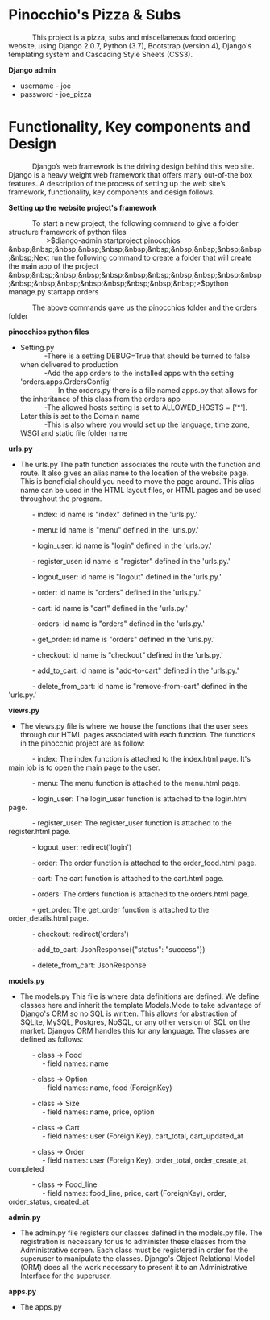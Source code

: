 # Pinocchio's Pizza & Subs  

&nbsp;&nbsp;&nbsp;&nbsp;&nbsp;&nbsp;&nbsp;&nbsp;&nbsp;&nbsp;&nbsp;&nbsp;This project is a pizza, subs and miscellaneous food ordering website, using Django 2.0.7, Python (3.7), Bootstrap (version 4), Django's templating system and Cascading Style Sheets (CSS3).

**Django admin**

* username - joe
* password - joe_pizza

# Functionality, Key components and Design

&nbsp;&nbsp;&nbsp;&nbsp;&nbsp;&nbsp;&nbsp;&nbsp;&nbsp;&nbsp;&nbsp;&nbsp;Django’s web framework is the driving design behind this web site.  Django is a heavy weight web framework that offers many out-of-the box features.  A description of the process of setting up the web site’s framework, functionality, key components and design follows.

**Setting up the website project's framework**

&nbsp;&nbsp;&nbsp;&nbsp;&nbsp;&nbsp;&nbsp;&nbsp;&nbsp;&nbsp;&nbsp;&nbsp;To start a new project, the following command to give a folder structure framework of python files   
&nbsp;&nbsp;&nbsp;&nbsp;&nbsp;&nbsp;&nbsp;&nbsp;&nbsp;&nbsp;&nbsp;&nbsp;&nbsp;&nbsp;&nbsp;&nbsp;&nbsp;&nbsp;&nbsp;>$django-admin startproject pinocchios  
&nbsp;&nbsp;&nbsp;&nbsp;&nbsp;&nbsp;&nbsp;&nbsp;&nbsp;&nbsp;&nbsp;&nbsp;Next run the following command to create a folder that will create the main app of the project  
&nbsp;&nbsp;&nbsp;&nbsp;&nbsp;&nbsp;&nbsp;&nbsp;&nbsp;&nbsp;&nbsp;&nbsp;&nbsp;&nbsp;&nbsp;&nbsp;&nbsp;&nbsp;&nbsp;>$python manage.py startapp orders  

&nbsp;&nbsp;&nbsp;&nbsp;&nbsp;&nbsp;&nbsp;&nbsp;&nbsp;&nbsp;&nbsp;&nbsp;The above commands gave us the pinocchios folder and the orders folder

**pinocchios python files**

* Setting.py  
&nbsp;&nbsp;&nbsp;&nbsp;&nbsp;&nbsp;&nbsp;&nbsp;&nbsp;&nbsp;&nbsp;&nbsp;-There is a setting DEBUG=True that should be turned to false when delivered to production  
&nbsp;&nbsp;&nbsp;&nbsp;&nbsp;&nbsp;&nbsp;&nbsp;&nbsp;&nbsp;&nbsp;&nbsp;-Add the app orders to the installed apps with the setting 'orders.apps.OrdersConfig'  
&nbsp;&nbsp;&nbsp;&nbsp;&nbsp;&nbsp;&nbsp;&nbsp;&nbsp;&nbsp;&nbsp;&nbsp;&nbsp;&nbsp;&nbsp;&nbsp;&nbsp;&nbsp;&nbsp;In the orders.py there is a file named apps.py that allows for the inheritance of this class from the orders app  
&nbsp;&nbsp;&nbsp;&nbsp;&nbsp;&nbsp;&nbsp;&nbsp;&nbsp;&nbsp;&nbsp;&nbsp;-The allowed hosts setting is set to ALLOWED_HOSTS = ['*']. Later this is set to the Domain name  
&nbsp;&nbsp;&nbsp;&nbsp;&nbsp;&nbsp;&nbsp;&nbsp;&nbsp;&nbsp;&nbsp;&nbsp;-This is also where you would set up the language, time zone, WSGI and static file folder name

**urls.py**

- The urls.py The path function associates the route with the function and route.  It also gives an alias name to the location of the website page.  This is beneficial should you need to move the page around.  This alias name can be used in the HTML layout files, or HTML pages and be used throughout the program.

&nbsp;&nbsp;&nbsp;&nbsp;&nbsp;&nbsp;&nbsp;&nbsp;&nbsp;&nbsp;&nbsp;&nbsp;- index: id name is "index" defined in the 'urls.py.' 

&nbsp;&nbsp;&nbsp;&nbsp;&nbsp;&nbsp;&nbsp;&nbsp;&nbsp;&nbsp;&nbsp;&nbsp;- menu: id name is "menu" defined in the 'urls.py.'

&nbsp;&nbsp;&nbsp;&nbsp;&nbsp;&nbsp;&nbsp;&nbsp;&nbsp;&nbsp;&nbsp;&nbsp;- login_user: id name is "login" defined in the 'urls.py.'

&nbsp;&nbsp;&nbsp;&nbsp;&nbsp;&nbsp;&nbsp;&nbsp;&nbsp;&nbsp;&nbsp;&nbsp;- register_user: id name is "register" defined in the 'urls.py.'

&nbsp;&nbsp;&nbsp;&nbsp;&nbsp;&nbsp;&nbsp;&nbsp;&nbsp;&nbsp;&nbsp;&nbsp;- logout_user: id name is "logout" defined in the 'urls.py.'

&nbsp;&nbsp;&nbsp;&nbsp;&nbsp;&nbsp;&nbsp;&nbsp;&nbsp;&nbsp;&nbsp;&nbsp;- order: id name is "orders" defined in the 'urls.py.'

&nbsp;&nbsp;&nbsp;&nbsp;&nbsp;&nbsp;&nbsp;&nbsp;&nbsp;&nbsp;&nbsp;&nbsp;- cart: id name is "cart" defined in the 'urls.py.'

&nbsp;&nbsp;&nbsp;&nbsp;&nbsp;&nbsp;&nbsp;&nbsp;&nbsp;&nbsp;&nbsp;&nbsp;- orders: id name is "orders" defined in the 'urls.py.'

&nbsp;&nbsp;&nbsp;&nbsp;&nbsp;&nbsp;&nbsp;&nbsp;&nbsp;&nbsp;&nbsp;&nbsp;- get_order: id name is "orders" defined in the 'urls.py.'

&nbsp;&nbsp;&nbsp;&nbsp;&nbsp;&nbsp;&nbsp;&nbsp;&nbsp;&nbsp;&nbsp;&nbsp;- checkout: id name is "checkout" defined in the 'urls.py.'

&nbsp;&nbsp;&nbsp;&nbsp;&nbsp;&nbsp;&nbsp;&nbsp;&nbsp;&nbsp;&nbsp;&nbsp;- add_to_cart: id name is "add-to-cart" defined in the 'urls.py.'

&nbsp;&nbsp;&nbsp;&nbsp;&nbsp;&nbsp;&nbsp;&nbsp;&nbsp;&nbsp;&nbsp;&nbsp;- delete_from_cart: id name is "remove-from-cart" defined in the 'urls.py.'  

**views.py**

* The views.py file is where we house the functions that the user sees through our HTML pages associated with each function.  The functions in the pinocchio project are as follow:

&nbsp;&nbsp;&nbsp;&nbsp;&nbsp;&nbsp;&nbsp;&nbsp;&nbsp;&nbsp;&nbsp;&nbsp;- index: The index function is attached to the index.html page.  It's main job is to open the main page to the user.

&nbsp;&nbsp;&nbsp;&nbsp;&nbsp;&nbsp;&nbsp;&nbsp;&nbsp;&nbsp;&nbsp;&nbsp;- menu: The menu function is attached to the menu.html page.

&nbsp;&nbsp;&nbsp;&nbsp;&nbsp;&nbsp;&nbsp;&nbsp;&nbsp;&nbsp;&nbsp;&nbsp;- login_user: The login_user function is attached to the login.html page.

&nbsp;&nbsp;&nbsp;&nbsp;&nbsp;&nbsp;&nbsp;&nbsp;&nbsp;&nbsp;&nbsp;&nbsp;- register_user: The register_user function is attached to the register.html page. 

&nbsp;&nbsp;&nbsp;&nbsp;&nbsp;&nbsp;&nbsp;&nbsp;&nbsp;&nbsp;&nbsp;&nbsp;- logout_user: redirect('login') 

&nbsp;&nbsp;&nbsp;&nbsp;&nbsp;&nbsp;&nbsp;&nbsp;&nbsp;&nbsp;&nbsp;&nbsp;- order: The order function is attached to the order_food.html page.

&nbsp;&nbsp;&nbsp;&nbsp;&nbsp;&nbsp;&nbsp;&nbsp;&nbsp;&nbsp;&nbsp;&nbsp;- cart: The cart function is attached to the cart.html page. 

&nbsp;&nbsp;&nbsp;&nbsp;&nbsp;&nbsp;&nbsp;&nbsp;&nbsp;&nbsp;&nbsp;&nbsp;- orders: The orders function is attached to the orders.html page. 

&nbsp;&nbsp;&nbsp;&nbsp;&nbsp;&nbsp;&nbsp;&nbsp;&nbsp;&nbsp;&nbsp;&nbsp;- get_order: The get_order function is attached to the order_details.html page.

&nbsp;&nbsp;&nbsp;&nbsp;&nbsp;&nbsp;&nbsp;&nbsp;&nbsp;&nbsp;&nbsp;&nbsp;- checkout: redirect('orders')

&nbsp;&nbsp;&nbsp;&nbsp;&nbsp;&nbsp;&nbsp;&nbsp;&nbsp;&nbsp;&nbsp;&nbsp;- add_to_cart: JsonResponse({"status": "success"})

&nbsp;&nbsp;&nbsp;&nbsp;&nbsp;&nbsp;&nbsp;&nbsp;&nbsp;&nbsp;&nbsp;&nbsp;- delete_from_cart: JsonResponse



**models.py**

- The models.py This file is where data definitions are defined.  We define classes here and inherit the template Models.Mode to take advantage of Django's ORM so no SQL is written.  This allows for abstraction of SQLite, MySQL, Postgres, NoSQL, or any other version of SQL on the market.  Djangos ORM handles this for any language.  The classes are defined as follows:

&nbsp;&nbsp;&nbsp;&nbsp;&nbsp;&nbsp;&nbsp;&nbsp;&nbsp;&nbsp;&nbsp;&nbsp;- class -> Food  
&nbsp;&nbsp;&nbsp;&nbsp;&nbsp;&nbsp;&nbsp;&nbsp;&nbsp;&nbsp;&nbsp;&nbsp;&nbsp;&nbsp;&nbsp;&nbsp; - field names: name

&nbsp;&nbsp;&nbsp;&nbsp;&nbsp;&nbsp;&nbsp;&nbsp;&nbsp;&nbsp;&nbsp;&nbsp;- class -> Option  
&nbsp;&nbsp;&nbsp;&nbsp;&nbsp;&nbsp;&nbsp;&nbsp;&nbsp;&nbsp;&nbsp;&nbsp;&nbsp;&nbsp;&nbsp;&nbsp; - field names: name, food (ForeignKey)   

&nbsp;&nbsp;&nbsp;&nbsp;&nbsp;&nbsp;&nbsp;&nbsp;&nbsp;&nbsp;&nbsp;&nbsp;- class -> Size  
&nbsp;&nbsp;&nbsp;&nbsp;&nbsp;&nbsp;&nbsp;&nbsp;&nbsp;&nbsp;&nbsp;&nbsp;&nbsp;&nbsp;&nbsp;&nbsp; - field names: name, price, option  

&nbsp;&nbsp;&nbsp;&nbsp;&nbsp;&nbsp;&nbsp;&nbsp;&nbsp;&nbsp;&nbsp;&nbsp;- class -> Cart  
&nbsp;&nbsp;&nbsp;&nbsp;&nbsp;&nbsp;&nbsp;&nbsp;&nbsp;&nbsp;&nbsp;&nbsp;&nbsp;&nbsp;&nbsp;&nbsp; - field names: user (Foreign Key), cart_total, cart_updated_at  

&nbsp;&nbsp;&nbsp;&nbsp;&nbsp;&nbsp;&nbsp;&nbsp;&nbsp;&nbsp;&nbsp;&nbsp;- class -> Order  
&nbsp;&nbsp;&nbsp;&nbsp;&nbsp;&nbsp;&nbsp;&nbsp;&nbsp;&nbsp;&nbsp;&nbsp;&nbsp;&nbsp;&nbsp;&nbsp; - field names: user (Foreign Key), order_total, order_create_at, completed  

&nbsp;&nbsp;&nbsp;&nbsp;&nbsp;&nbsp;&nbsp;&nbsp;&nbsp;&nbsp;&nbsp;&nbsp;- class -> Food_line  
&nbsp;&nbsp;&nbsp;&nbsp;&nbsp;&nbsp;&nbsp;&nbsp;&nbsp;&nbsp;&nbsp;&nbsp;&nbsp;&nbsp;&nbsp;&nbsp; - field names: food_line, price, cart (ForeignKey), order, order_status, created_at  

**admin.py**

- The admin.py file registers our classes defined in the models.py file.  The registration is necessary for us to administer these classes from the Administrative screen.  Each class must be registered in order for the superuser to manipulate the classes.  Django's Object Relational Model (ORM) does all the work necessary to present it to an Administrative Interface for the superuser.  


**apps.py**

- The apps.py 
